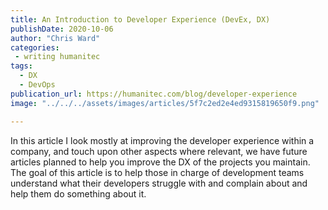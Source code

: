 ```yaml
---
title: An Introduction to Developer Experience (DevEx, DX)
publishDate: 2020-10-06
author: "Chris Ward"
categories:
 - writing humanitec
tags:
  - DX
  - DevOps
publication_url: https://humanitec.com/blog/developer-experience
image: "../../../assets/images/articles/5f7c2ed2e4ed9315819650f9.png"

---
```


In this article I look mostly at improving the developer experience within a company, and touch upon other aspects where relevant, we have future articles planned to help you improve the DX of the projects you maintain. The goal of this article is to help those in charge of development teams understand what their developers struggle with and complain about and help them do something about it.

